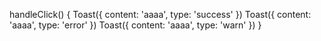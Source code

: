 handleClick() {
  Toast({ content: 'aaaa', type: 'success' })
  Toast({ content: 'aaaa', type: 'error' })
  Toast({ content: 'aaaa', type: 'warn' })
}